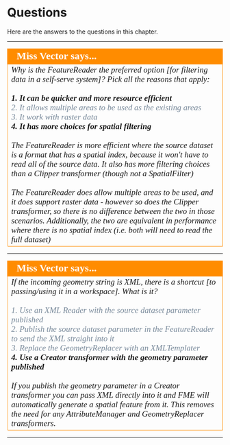 # Questions #

Here are the answers to the questions in this chapter.

---

<!--Person X Says Section-->

<table style="border-spacing: 0px">
<tr>
<td style="vertical-align:middle;background-color:darkorange;border: 2px solid darkorange">
<i class="fa fa-quote-left fa-lg fa-pull-left fa-fw" style="color:white;padding-right: 12px;vertical-align:text-top"></i>
<span style="color:white;font-size:x-large;font-weight: bold;font-family:serif">Miss Vector says...</span>
</td>
</tr>

<tr>
<td style="border: 1px solid darkorange">
<span style="font-family:serif; font-style:italic; font-size:larger">
Why is the FeatureReader the preferred option [for filtering data in a self-serve system]? Pick all the reasons that apply:
<br><br><span style="font-weight:bold">1. It can be quicker and more resource efficient</span>
<br><span style="color:lightslategrey">2. It allows multiple areas to be used as the existing areas</span>
<br><span style="color:lightslategrey">3. It work with raster data</span>
<br><span style="font-weight:bold">4. It has more choices for spatial filtering</span>
<br><br>The FeatureReader is more efficient where the source dataset is a format that has a spatial index, because it won't have to read all of the source data. It also has more filtering choices than a Clipper transformer (though not a SpatialFilter)
<br><br>The FeatureReader does allow multiple areas to be used, and it does support raster data - however so does the Clipper transformer, so there is no difference between the two in those scenarios. Additionally, the two are equivalent in performance where there is no spatial index (i.e. both will need to read the full dataset)
</td>
</tr>
</table>

---

<!--Person X Says Section-->

<table style="border-spacing: 0px">
<tr>
<td style="vertical-align:middle;background-color:darkorange;border: 2px solid darkorange">
<i class="fa fa-quote-left fa-lg fa-pull-left fa-fw" style="color:white;padding-right: 12px;vertical-align:text-top"></i>
<span style="color:white;font-size:x-large;font-weight: bold;font-family:serif">Miss Vector says...</span>
</td>
</tr>

<tr>
<td style="border: 1px solid darkorange">
<span style="font-family:serif; font-style:italic; font-size:larger">
If the incoming geometry string is XML, there is a shortcut [to passing/using it in a workspace]. What is it?
<br><br><span style="color:lightslategrey">1. Use an XML Reader with the source dataset parameter published</span> 
<br><span style="color:lightslategrey">2. Publish the source dataset parameter in the FeatureReader to send the XML straight into it</span> 
<br><span style="color:lightslategrey">3. Replace the GeometryReplacer with an XMLTemplater</span>
<br><span style="font-weight:bold">4. Use a Creator transformer with the geometry parameter published</span>
<br><br>If you publish the geometry parameter in a Creator transformer you can pass XML directly into it and FME will automatically generate a spatial feature from it. This removes the need for any AttributeManager and GeometryReplacer transformers.
</td>
</tr>
</table>

---
















